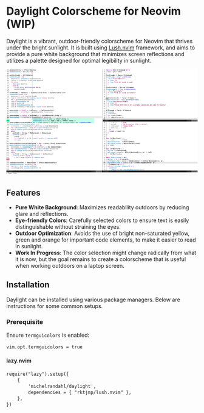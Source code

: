 # Daylight Colorscheme for Neovim (WIP)

Daylight is a vibrant, outdoor-friendly colorscheme for Neovim that thrives under the bright sunlight. It is built using [Lush.nvim](https://github.com/rktjmp/lush.nvim) framework, and aims to provide a pure white background that minimizes screen reflections and utilizes a palette designed for optimal legibility in sunlight.


![Daylight colorscheme screenshot](./screenshots/purescript+typescript.png)

## Features

- **Pure White Background**: Maximizes readability outdoors by reducing glare and reflections.
- **Eye-friendly Colors**: Carefully selected colors to ensure text is easily distinguishable without straining the eyes.
- **Outdoor Optimization**: Avoids the use of bright non-saturated yellow, green and orange for important code elements, to make it easier to read in sunlight.
- **Work In Progress**: The color selection might change radically from what it is now, but the goal remains to create a colorscheme that is useful when working outdoors on a laptop screen.

## Installation

Daylight can be installed using various package managers. Below are instructions for some common setups.

### Prerequisite

Ensure `termguicolors` is enabled:

```vim
vim.opt.termguicolors = true
```

#### lazy.nvim
```
require("lazy").setup({
    {
        'michelrandahl/daylight',
        dependencies = { "rktjmp/lush.nvim" },
    },
})
```
